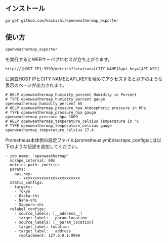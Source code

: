 ## インストール

```
go get github.com/kaznishi/openweathermap_exporter
```

## 使い方

```
openweathermap_exporter
```

を実行するとWEBサーバプロセスが立ち上がります。

```
http://[HOST IP]:9999/metrics?location=[CITY NAME]&api_key=[API KEY]
```

に適宜HOST IPとCITY NAMEとAPI_KEYを埋めてアクセスすると以下のような表示のページが出力されます。

```
# HELP openweathermap_humidity_percent Humidity in Percent
# TYPE openweathermap_humidity_percent gauge
openweathermap_humidity_percent 65
# HELP openweathermap_pressure_hpa Atmospheric pressure in hPa
# TYPE openweathermap_pressure_hpa gauge
openweathermap_pressure_hpa 1009
# HELP openweathermap_temperature_celsius Temperature in °C
# TYPE openweathermap_temperature_celsius gauge
openweathermap_temperature_celsius 27.4
```

Prometheus本体側の設定ファイル(prometheus.yml)のscrape_configsには以下のような記述を追加してください。

```
- job_name: 'openweathermap'
  scrape_interval: 60s
  metrics_path: /metrics
  params:
    api_key:
      - xxxxxxxxxxxxxxxxxxxxxxxxx
  static_configs:
  - targets:
    - Tokyo
    - Osaka-shi
    - Naha-shi
    - Sapporo-shi
  relabel_configs:
    - source_labels: [__address__]
      target_label: __param_location
    - source_labels: [__param_location]
      target_label: location
    - target_label: __address__
      replacement: 127.0.0.1:9999
```

